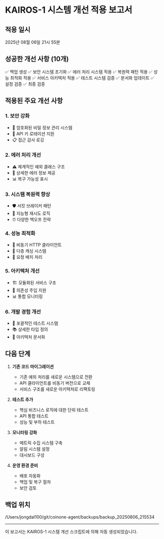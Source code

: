 
# KAIROS-1 시스템 개선 적용 보고서

## 적용 일시
2025년 08월 06일 21시 55분

## 성공한 개선 사항 (10개)
✅ 백업 생성
✅ 보안 시스템 초기화
✅ 에러 처리 시스템 적용
✅ 복원력 패턴 적용
✅ 성능 최적화 적용
✅ 서비스 아키텍처 적용
✅ 테스트 시스템 검증
✅ 문서화 업데이트
✅ 설정 검증
✅ 최종 검증


## 적용된 주요 개선 사항

### 1. 보안 강화
- 🔐 암호화된 비밀 정보 관리 시스템
- 🔑 API 키 로테이션 지원
- 📋 접근 감사 로깅

### 2. 에러 처리 개선
- ⚠️ 체계적인 예외 클래스 구조
- 🔄 상세한 에러 정보 제공
- 📊 복구 가능성 표시

### 3. 시스템 복원력 향상
- 🛡️ 서킷 브레이커 패턴
- 🔄 지능형 재시도 로직
- ⏰ 다양한 백오프 전략

### 4. 성능 최적화
- 🚀 비동기 HTTP 클라이언트
- 💾 다층 캐싱 시스템
- 🔀 요청 배치 처리

### 5. 아키텍처 개선
- 🏗️ 모듈화된 서비스 구조
- 🔧 의존성 주입 지원
- 📊 통합 모니터링

### 6. 개발 경험 개선
- 🧪 포괄적인 테스트 시스템
- 📚 상세한 타입 정의
- 📖 아키텍처 문서화

## 다음 단계

1. **기존 코드 마이그레이션**
   - 기존 예외 처리를 새로운 시스템으로 전환
   - API 클라이언트를 비동기 버전으로 교체
   - 서비스 구조를 새로운 아키텍처로 리팩토링

2. **테스트 추가**
   - 핵심 비즈니스 로직에 대한 단위 테스트
   - API 통합 테스트
   - 성능 및 부하 테스트

3. **모니터링 강화**
   - 메트릭 수집 시스템 구축
   - 알림 시스템 설정
   - 대시보드 구성

4. **운영 환경 준비**
   - 배포 자동화
   - 백업 및 복구 절차
   - 보안 검토

## 백업 위치
/Users/jongdal100/git/coinone-agent/backups/backup_20250806_215534

---
이 보고서는 KAIROS-1 시스템 개선 스크립트에 의해 자동 생성되었습니다.
